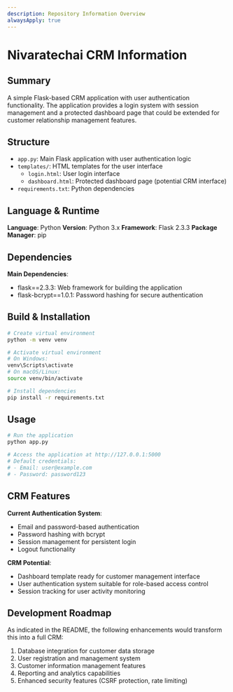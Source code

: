 ```yaml
---
description: Repository Information Overview
alwaysApply: true
---
```


# Nivaratechai CRM Information

## Summary
A simple Flask-based CRM application with user authentication functionality. The application provides a login system with session management and a protected dashboard page that could be extended for customer relationship management features.

## Structure
- `app.py`: Main Flask application with user authentication logic
- `templates/`: HTML templates for the user interface
  - `login.html`: User login interface
  - `dashboard.html`: Protected dashboard page (potential CRM interface)
- `requirements.txt`: Python dependencies

## Language & Runtime
**Language**: Python
**Version**: Python 3.x
**Framework**: Flask 2.3.3
**Package Manager**: pip

## Dependencies
**Main Dependencies**:
- flask==2.3.3: Web framework for building the application
- flask-bcrypt==1.0.1: Password hashing for secure authentication

## Build & Installation
```bash
# Create virtual environment
python -m venv venv

# Activate virtual environment
# On Windows:
venv\Scripts\activate
# On macOS/Linux:
source venv/bin/activate

# Install dependencies
pip install -r requirements.txt
```

## Usage
```bash
# Run the application
python app.py

# Access the application at http://127.0.0.1:5000
# Default credentials:
# - Email: user@example.com
# - Password: password123
```

## CRM Features
**Current Authentication System**:
- Email and password-based authentication
- Password hashing with bcrypt
- Session management for persistent login
- Logout functionality

**CRM Potential**:
- Dashboard template ready for customer management interface
- User authentication system suitable for role-based access control
- Session tracking for user activity monitoring

## Development Roadmap
As indicated in the README, the following enhancements would transform this into a full CRM:
1. Database integration for customer data storage
2. User registration and management system
3. Customer information management features
4. Reporting and analytics capabilities
5. Enhanced security features (CSRF protection, rate limiting)